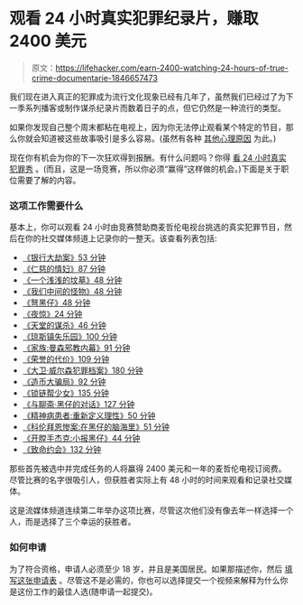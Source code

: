 # 观看 24 小时真实犯罪纪录片，赚取 2400 美元

> 原文：<https://lifehacker.com/earn-2400-watching-24-hours-of-true-crime-documentarie-1846657473>

我们现在进入真正的犯罪成为流行文化现象已经有几年了，虽然我们已经过了为下一季系列播客或制作谋杀纪录片而数着日子的点，但它仍然是一种流行的类型。



如果你发现自己整个周末都粘在电视上，因为你无法停止观看某个特定的节目，那么你就会知道被这些故事吸引是多么容易。(虽然有各种 [其他心理原因](https://www.psychologytoday.com/us/blog/school-thought/202102/4-reasons-we-love-binging-crime-shows) 为此。)

现在你有机会为你的下一次狂欢得到报酬。有什么问题吗？你得 [看 24 小时真实犯罪秀](https://www.magellantv.com/crime-watch-dream-job) 。(而且，这是一场竞赛，所以你必须“赢得”这样做的机会。)下面是关于职位需要了解的内容。

### 这项工作需要什么

基本上，你可以观看 24 小时由竞赛赞助商麦哲伦电视台挑选的真实犯罪节目，然后在你的社交媒体频道上记录你的一整天。该查看列表包括:

*   [《银行大劫案》53 分钟](https://www.magellantv.com//video/great-bank-heists)
*   [《仁慈的情妇》87 分钟](https://www.magellantv.com//series/mistress-mercy)
*   [《一个浅浅的坟墓》48 分钟](https://www.magellantv.com//video/a-shallow-grave)
*   [《我们中间的怪物》48 分钟](https://www.magellantv.com//video/the-monster-among-us)
*   [《弩黑仔》48 分钟](https://www.magellantv.com//video/crossbow-killer)
*   [《夜惊》24 分钟](https://www.magellantv.com//video/night-terror-the-search-for-truth)
*   [《天堂的谋杀》46 分钟](https://www.magellantv.com//video/murder-in-paradise)
*   [《琼斯镇失乐园》100 分钟](https://www.magellantv.com//video/jonestown-paradise-lost)
*   [《家族:曼森邪教内幕》91 分钟](https://www.magellantv.com//video/the-family-inside-the-manson-cult)
*   [《荣誉的代价》109 分钟](https://www.magellantv.com//video/the-price-of-honor)
*   [《大卫·威尔森犯罪档案》180 分钟](https://www.magellantv.com//series/crime-files-with-david-wilson)
*   [《造币大骗局》92 分钟](https://www.magellantv.com//video/the-great-mint-swindle-4k)
*   [《锁链帮少女》135 分钟](https://www.magellantv.com//series/chain-gang-girls)
*   [《与聊斋·黑仔的对话》127 分钟](https://www.magellantv.com//series/conversations-with-a-serial-killer)
*   [《精神病患者:重新定义理性》50 分钟](https://www.magellantv.com//video/psychopath-redefining-rational)
*   [《科伦拜恩惨案:在黑仔的脑海里》51 分钟](https://www.magellantv.com//video/the-columbine-massacre-in-the-killers-mind)
*   [《开膛手杰克:小报黑仔》44 分钟](https://www.magellantv.com//video/revealed-jack-the-ripper-tabloid-killer)
*   [《致命约会》132 分钟](https://www.magellantv.com//series/deadly-dates)

那些首先被选中并完成任务的人将赢得 2400 美元和一年的麦哲伦电视订阅费。尽管比赛的名字很吸引人，但获胜者实际上有 48 小时的时间来观看和记录社交媒体。

这是流媒体频道连续第二年举办这项比赛，尽管这次他们没有像去年一样选择一个人，而是选择了三个幸运的获胜者。

### 如何申请

为了符合资格，申请人必须至少 18 岁，并且是美国居民。如果那描述你，然后 [填写这张申请表](https://www.magellantv.com/crime-watch-dream-job) 。尽管这不是必需的，你也可以选择提交一个视频来解释为什么你是这份工作的最佳人选(随申请一起提交)。